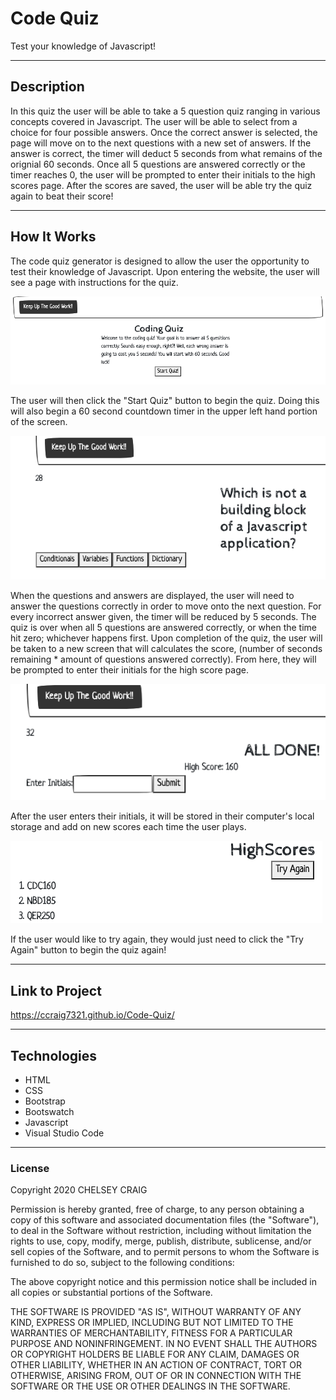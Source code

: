 # Code Quiz


Test your knowledge of Javascript!


___

## Description

In this quiz the user will be able to take a 5 question quiz ranging in various concepts covered in Javascript.  The user will be able to select from a choice for four possible answers. Once the correct answer is selected, the page will move on to the next questions with a new set of answers. If the answer is correct, the timer will deduct 5 seconds from what remains of the orignial 60 seconds. Once all 5 questions are answered correctly or the timer reaches 0, the user will be prompted to enter their initials to the high scores page. After the scores are saved, the user will be able try the quiz again to beat their score!

___

## How It Works

The code quiz generator is designed to allow the user the opportunity to test their knowledge of Javascript. Upon entering the website, the user will see a page with instructions for the quiz. 

![Image of CODE QUIZ MAIN PAGE](images/CodeQuizMain.png)

The user will then click the "Start Quiz" button to begin the quiz. Doing this will also begin a 60 second countdown timer in the upper left hand portion of the screen.

![IMAGE of TIME](images/Timer.png)

When the questions and answers are displayed, the user will need to answer the questions correctly in order to move onto the next question.  For every incorrect answer given, the timer will be reduced by 5 seconds. The quiz is over when all 5 questions are answered correctly, or when the time hit zero; whichever happens first. Upon completion of the quiz, the user will be taken to a new screen that will calculates the score, (number of seconds remaining * amount of questions answered correctly). From here, they will be prompted to enter their initials for the high score page.

![IMAGE of END OF QUIZ](images/QuizEnd.png)

After the user enters their initials, it will be stored in their computer's local storage and add on new scores each time the user plays.

![IMAGE of HIGH SCORES](images/HighScores.png)

If the user would like to try again, they would just need to click the "Try Again" button to begin the quiz again!
___

## Link to Project

https://ccraig7321.github.io/Code-Quiz/

___

## Technologies

- HTML
- CSS
- Bootstrap
- Bootswatch
- Javascript
- Visual Studio Code

___

### License

Copyright 2020 CHELSEY CRAIG

Permission is hereby granted, free of charge, to any person obtaining a copy of this software and associated documentation files (the "Software"), to deal in the Software without restriction, including without limitation the rights to use, copy, modify, merge, publish, distribute, sublicense, and/or sell copies of the Software, and to permit persons to whom the Software is furnished to do so, subject to the following conditions:

The above copyright notice and this permission notice shall be included in all copies or substantial portions of the Software.

THE SOFTWARE IS PROVIDED "AS IS", WITHOUT WARRANTY OF ANY KIND, EXPRESS OR IMPLIED, INCLUDING BUT NOT LIMITED TO THE WARRANTIES OF MERCHANTABILITY, FITNESS FOR A PARTICULAR PURPOSE AND NONINFRINGEMENT. IN NO EVENT SHALL THE AUTHORS OR COPYRIGHT HOLDERS BE LIABLE FOR ANY CLAIM, DAMAGES OR OTHER LIABILITY, WHETHER IN AN ACTION OF CONTRACT, TORT OR OTHERWISE, ARISING FROM, OUT OF OR IN CONNECTION WITH THE SOFTWARE OR THE USE OR OTHER DEALINGS IN THE SOFTWARE.
